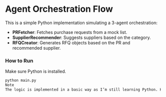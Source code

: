 # Agent Orchestration Flow

This is a simple Python implementation simulating a 3-agent orchestration:

- **PRFetcher**: Fetches purchase requests from a mock list.
- **SupplierRecommender**: Suggests suppliers based on the category.
- **RFQCreator**: Generates RFQ objects based on the PR and recommended supplier.

### How to Run

Make sure Python is installed.

```bash
python main.py
Note
The logic is implemented in a basic way as I’m still learning Python. Happy to improve based on feedback.
